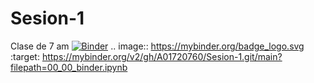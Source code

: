 # Sesion-1
Clase de 7 am
[![Binder](https://mybinder.org/badge_logo.svg)](https://mybinder.org/v2/gh/A01720760/Sesion-1.git/main?filepath=00_00_binder.ipynb)
.. image:: https://mybinder.org/badge_logo.svg
 :target: https://mybinder.org/v2/gh/A01720760/Sesion-1.git/main?filepath=00_00_binder.ipynb
 
